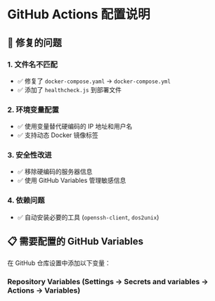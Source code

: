 # GitHub Actions 配置说明

## 🔧 修复的问题

### 1. 文件名不匹配
- ✅ 修复了 `docker-compose.yaml` → `docker-compose.yml`
- ✅ 添加了 `healthcheck.js` 到部署文件

### 2. 环境变量配置
- ✅ 使用变量替代硬编码的 IP 地址和用户名
- ✅ 支持动态 Docker 镜像标签

### 3. 安全性改进
- ✅ 移除硬编码的服务器信息
- ✅ 使用 GitHub Variables 管理敏感信息

### 4. 依赖问题
- ✅ 自动安装必要的工具 (`openssh-client`, `dos2unix`)

## 📋 需要配置的 GitHub Variables

在 GitHub 仓库设置中添加以下变量：

### Repository Variables (Settings → Secrets and variables → Actions → Variables)

| 变量名 | 描述 | 示例值 |
|--------|------|--------|
| `DOCKER_USERNAME` | Docker 镜像仓库用户名 | `yuanyuexiang` |
| `REMOTE_HOST` | 远程服务器 IP 地址 | `117.72.204.201` |
| `REMOTE_USER` | 远程服务器用户名 | `root` |

### Repository Secrets (Settings → Secrets and variables → Actions → Secrets)

| Secret 名 | 描述 |
|-----------|------|
| `DOCKER_PASSWORD` | Docker 镜像仓库密码 |
| `SSH_PRIVATE_KEY` | SSH 私钥（用于连接远程服务器） |

## 🚀 工作流程说明

### 构建阶段 (build-package)
1. 检出代码
2. 获取提交时间戳作为镜像标签
3. 登录 Docker 镜像仓库
4. 构建并推送 Docker 镜像
5. 上传部署文件到 artifact

### 部署阶段 (build-deploy)
1. 下载部署文件
2. 配置 SSH 连接到远程服务器
3. 创建 Docker Context
4. 使用新镜像部署应用
5. 清理旧镜像

## 🔄 Docker Compose 更新

现在支持环境变量：
```yaml
forge-app:
  image: ${DOCKER_IMAGE_TAG:-forge-app:latest}
```

这样可以在部署时动态指定镜像标签。

## ⚠️ 注意事项

1. **SSH 密钥格式**：确保 SSH 私钥是 OpenSSH 格式，不是 PuTTY 格式
2. **网络连接**：确保 GitHub Actions runner 可以访问你的远程服务器
3. **Docker 权限**：确保远程服务器用户有 Docker 操作权限
4. **端口开放**：确保服务器的 22 端口（SSH）和 3000 端口（应用）是开放的

## 🐛 故障排除

### SSH 连接失败
```bash
# 在本地测试 SSH 连接
ssh -i path/to/private_key user@remote_host

# 检查 SSH 密钥格式
ssh-keygen -l -f path/to/private_key
```

### Docker 镜像拉取失败
```bash
# 检查镜像是否存在
docker pull registry.cn-zhangjiakou.aliyuncs.com/yuanyuexiang/forge:tag

# 检查登录状态
docker login registry.cn-zhangjiakou.aliyuncs.com
```
